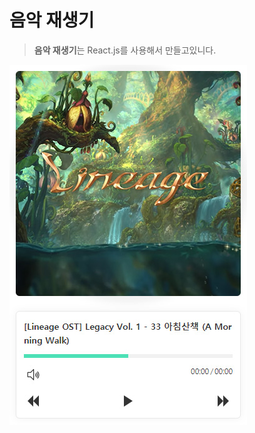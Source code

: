 # 음악 재생기
> <strong>음악 재생기</strong>는 React.js를 사용해서 만들고있니다.<br>

![](https://raw.githubusercontent.com/github-denver/images/master/beluga-music/images/001.jpg)
